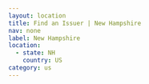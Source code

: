 ```yaml
---
layout: location
title: Find an Issuer | New Hampshire
nav: none
label: New Hampshire
location:
  - state: NH
    country: US
category: us
---
```

